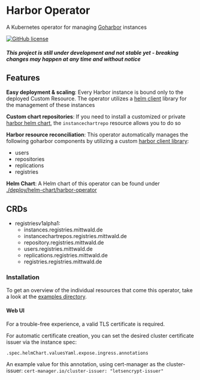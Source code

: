 # Harbor Operator

A Kubernetes operator for managing [Goharbor](https://github.com/goharbor/harbor) instances

[![GitHub license](https://img.shields.io/github/license/mittwald/harbor-operator.svg)](https://github.com/mittwald/harbor-operator/blob/master/LICENSE)

##### This project is still under development and not stable yet - breaking changes may happen at any time and without notice
## Features

**Easy deployment & scaling**: Every Harbor instance is bound only to the deployed Custom Resource.
The operator utilizes a [helm client](https://github.com/mittwald/go-helm-client) library for the management of these instances

**Custom chart repositories**: If you need to install a customized or private [harbor helm chart](https://github.com/goharbor/harbor-helm), the `instancechartrepo` resource allows you to do so

**Harbor resource reconciliation**: This operator automatically manages the following goharbor components by utilizing a custom [harbor client library](https://github.com/mittwald/goharbor-client):

- users
- repositories
- replications
- registries

**Helm Chart**: A Helm chart of this operator can be found under [./deploy/helm-chart/harbor-operator](./deploy/helm-chart/harbor-operator)

## CRDs
- registriesv1alpha1:
    - instances.registries.mittwald.de
    - instancechartrepos.registries.mittwald.de
    - repository.registries.mittwald.de
    - users.registries.mittwald.de
    - replications.registries.mittwald.de
    - registries.registries.mittwald.de
    
### Installation
To get an overview of the individual resources that come this operator, take a look at the [examples directory](./examples).
 
#### Web UI
For a trouble-free experience, a valid TLS certificate is required.

For automatic certificate creation, you can set the desired cluster certificate issuer via the instance spec:
 
`.spec.helmChart.valuesYaml.expose.ingress.annotations`

An example value for this annotation, using cert-manager as the cluster-issuer: `cert-manager.io/cluster-issuer: "letsencrypt-issuer"`